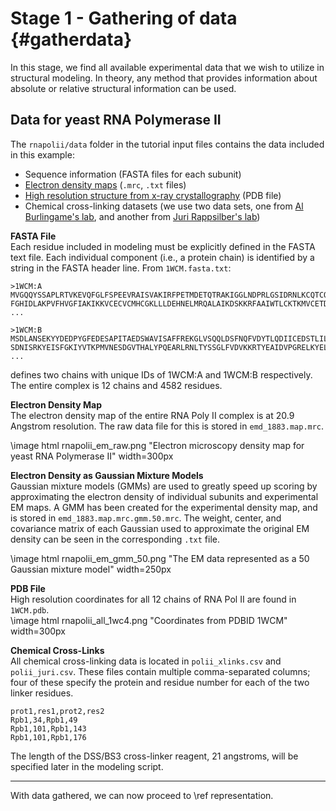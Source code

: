 Stage 1 - Gathering of data {#gatherdata}
===========================

In this stage, we find all available experimental data that we wish to utilize in structural modeling.  In theory, any method that provides information about absolute or relative structural information can be used.

## Data for yeast RNA Polymerase II
The `rnapolii/data` folder in the tutorial input files contains the data included in this example:

* Sequence information (FASTA files for each subunit)
* [Electron density maps](http://www.ebi.ac.uk/pdbe/entry/EMD-1883/visualization) (`.mrc`, `.txt` files)
* [High resolution structure from x-ray crystallography](http://www.rcsb.org/pdb/explore/explore.do?structureId=1WCM) (PDB file)
* Chemical cross-linking datasets (we use two data sets, one from [Al Burlingame's lab](https://www.mcponline.org/content/13/2/420.long), and another from [Juri Rappsilber's lab](http://emboj.embopress.org/content/29/4/717))


**FASTA File**  
Each residue included in modeling must be explicitly defined in the FASTA text file.  Each individual component (i.e., a protein chain) is identified by a string in the FASTA header line.  From `1WCM.fasta.txt`:

    >1WCM:A
    MVGQQYSSAPLRTVKEVQFGLFSPEEVRAISVAKIRFPETMDETQTRAKIGGLNDPRLGSIDRNLKCQTCQEGMNECPGH
    FGHIDLAKPVFHVGFIAKIKKVCECVCMHCGKLLLDEHNELMRQALAIKDSKKRFAAIWTLCKTKMVCETDVPSEDDPTQ  
    ...

    >1WCM:B
    MSDLANSEKYYDEDPYGFEDESAPITAEDSWAVISAFFREKGLVSQQLDSFNQFVDYTLQDIICEDSTLILEQLAQHTTE
    SDNISRKYEISFGKIYVTKPMVNESDGVTHALYPQEARLRNLTYSSGLFVDVKKRTYEAIDVPGRELKYELIAEESEDDS  
    ...

defines two chains with unique IDs of 1WCM:A and 1WCM:B respectively.  The entire complex is 12 chains and 4582 residues.

**Electron Density Map**  
The electron density map of the entire RNA Poly II complex is at 20.9 Angstrom resolution.  The raw data file for this is stored in `emd_1883.map.mrc`.

\image html rnapolii_em_raw.png "Electron microscopy density map for yeast RNA Polymerase II" width=300px

**Electron Density as Gaussian Mixture Models**  
Gaussian mixture models (GMMs) are used to greatly speed up scoring by approximating the electron density of individual subunits and experimental EM maps.  A GMM has been created for the experimental density map, and is stored in `emd_1883.map.mrc.gmm.50.mrc`.  The weight, center, and covariance matrix of each Gaussian used to approximate the original EM density can be seen in the corresponding `.txt` file.  

\image html rnapolii_em_gmm_50.png "The EM data represented as a 50 Gaussian mixture model" width=250px

**PDB File**  
High resolution coordinates for all 12 chains of RNA Pol II are found in `1WCM.pdb`.  
\image html rnapolii_all_1wc4.png "Coordinates from PDBID 1WCM" width=300px

**Chemical Cross-Links**  
All chemical cross-linking data is located in `polii_xlinks.csv` and `polii_juri.csv`.  These files contain multiple comma-separated columns; four of these specify the protein and residue number for each of the two linker residues.

    prot1,res1,prot2,res2
    Rpb1,34,Rpb1,49
    Rpb1,101,Rpb1,143
    Rpb1,101,Rpb1,176

The length of the DSS/BS3 cross-linker reagent, 21 angstroms, will be specified later in the modeling script.  

---

With data gathered, we can now proceed to \ref representation.
